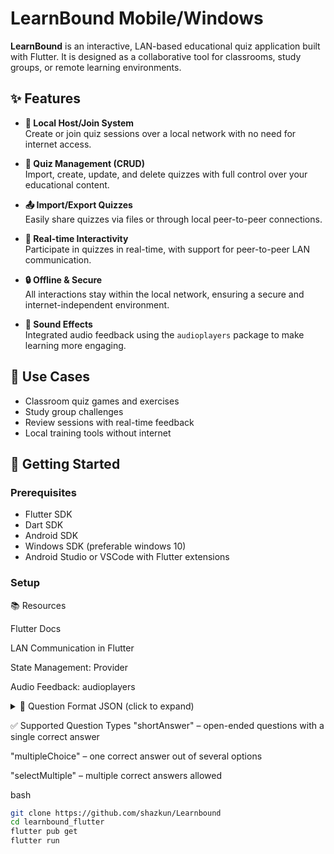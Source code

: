 # LearnBound Mobile/Windows

**LearnBound** is an interactive, LAN-based educational quiz application built with Flutter. It is designed as a collaborative tool for classrooms, study groups, or remote learning environments.

## ✨ Features

- **📡 Local Host/Join System**  
  Create or join quiz sessions over a local network with no need for internet access.

- **🧠 Quiz Management (CRUD)**  
  Import, create, update, and delete quizzes with full control over your educational content.

- **📤 Import/Export Quizzes**  
  Easily share quizzes via files or through local peer-to-peer connections.

- **📲 Real-time Interactivity**  
  Participate in quizzes in real-time, with support for peer-to-peer LAN communication.

- **🔒 Offline & Secure**  
  All interactions stay within the local network, ensuring a secure and internet-independent environment.

- **🔔 Sound Effects**  
  Integrated audio feedback using the `audioplayers` package to make learning more engaging.

## 🧩 Use Cases

- Classroom quiz games and exercises  
- Study group challenges  
- Review sessions with real-time feedback  
- Local training tools without internet

## 🚀 Getting Started

### Prerequisites

- Flutter SDK
- Dart SDK
- Android SDK
- Windows SDK (preferable windows 10)
- Android Studio or VSCode with Flutter extensions

### Setup
📚 Resources

Flutter Docs

LAN Communication in Flutter

State Management: Provider

Audio Feedback: audioplayers
<details> <summary>📄 Question Format JSON (click to expand)</summary>
[
  {
    "id": "{id}",  
    "text": "{question_text}",  
    "type": "shortAnswer",  
    "correctAnswer": "{correct_answer}"  
  },

  

 {
  "id": "{id}",
  "text": "{question_text}",
  "type": "selectMultiple",
  "options": [
    { "text": "{option_1}", "isCorrect": true },
    { "text": "{option_2}", "isCorrect": false },
    { "text": "{option_3}", "isCorrect": true },
    { "text": "{option_4}", "isCorrect": false }
  ]
}


{
  "id": "{id}",
  "text": "{question_text}",
  "type": "selectMultiple",
  "options": [
    { "text": "{option_1}", "isCorrect": true },
    { "text": "{option_2}", "isCorrect": false },
    { "text": "{option_3}", "isCorrect": true },
    { "text": "{option_4}", "isCorrect": false }
  ]
}


]
  </details>


✅ Supported Question Types
"shortAnswer" – open-ended questions with a single correct answer

"multipleChoice" – one correct answer out of several options

"selectMultiple" – multiple correct answers allowed

bash
```bash
git clone https://github.com/shazkun/Learnbound
cd learnbound_flutter
flutter pub get
flutter run




